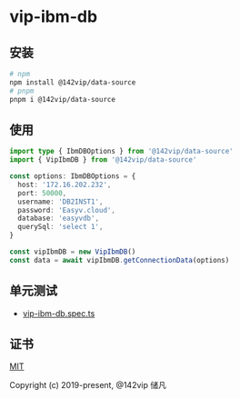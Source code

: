 # vip-ibm-db
## 安装

```bash
# npm
npm install @142vip/data-source
# pnpm
pnpm i @142vip/data-source
```

## 使用

```ts
import type { IbmDBOptions } from '@142vip/data-source'
import { VipIbmDB } from '@142vip/data-source'

const options: IbmDBOptions = {
  host: '172.16.202.232',
  port: 50000,
  username: 'DB2INST1',
  password: 'Easyv.cloud',
  database: 'easyvdb',
  querySql: 'select 1',
}

const vipIbmDB = new VipIbmDB()
const data = await vipIbmDB.getConnectionData(options)
```

## 单元测试

- [vip-ibm-db.spec.ts](../../test/sql/vip-ibm-db.spec.ts)

## 证书

[MIT](https://opensource.org/license/MIT)

Copyright (c) 2019-present, @142vip 储凡

